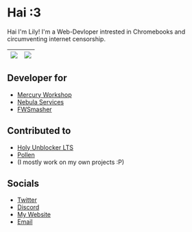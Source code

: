 # Hai :3 
Hai I'm Lily! I'm a Web-Devloper intrested in Chromebooks and circumventing internet censorship.

![](https://github-readme-stats.vercel.app/api?username=entrpix&theme=dracula&show_icons=true&hide_border=true&count_private=true) | ![](https://github-readme-stats.vercel.app/api/top-langs/?username=entrpix&theme=dracula&show_icons=true&hide_border=true&layout=compact) |
| --- | --- |

## Developer for
- [Mercury Workshop](https://github.com/mercuryworkshop)
- [Nebula Services](https://github.com/nebulaservices)
- [FWSmasher](https://github.com/fwsmasher)

## Contributed to
- [Holy Unblocker LTS](https://github.com/quiteafancyemerald)
- [Pollen](https://github.com/mercuryworkshop/pollen)
- (I mostly work on my own projects :P)

## Socials
- [Twitter](https://twitter.com/scaratek)
- [Discord](https://discord.com/users/1168045766770696193)
- [My Website](https://entrpix.me)
- [Email](mailto:lily@entrpix.me)
